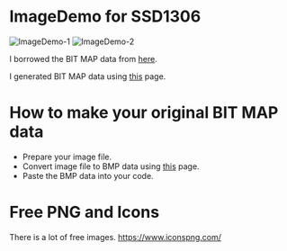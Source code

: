 # ImageDemo for SSD1306

![ImageDemo-1](https://user-images.githubusercontent.com/6020549/165235302-6909f7c4-78e2-4c9d-8cb3-81eb9c920534.JPG)
![ImageDemo-2](https://user-images.githubusercontent.com/6020549/165235310-88430dc3-5bed-4190-99e4-fe268c449218.JPG)


I borrowed the BIT MAP data from [here](https://iitestudent.blogspot.com/2013/01/displaying-bitmap-on-graphic-lcd.html).   

I generated BIT MAP data using [this](https://www.mischianti.org/2021/07/14/ssd1306-oled-display-draw-images-splash-and-animations-2/) page.   


# How to make your original BIT MAP data   
- Prepare your image file.   
- Convert image file to BMP data using [this](https://www.mischianti.org/2021/07/14/ssd1306-oled-display-draw-images-splash-and-animations-2/) page.   
- Paste the BMP data into your code.   


# Free PNG and Icons   
There is a lot of free images.
https://www.iconspng.com/

